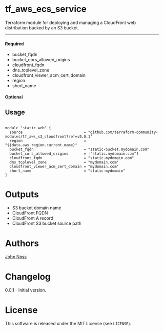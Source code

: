 tf_aws_ecs_service
===========

Terraform module for deploying and managing a CloudFront web distribution backed by an S3 bucket.

----------------------
#### Required

- bucket_fqdn
- bucket_cors_allowed_origins
- cloudfront_fqdn
- dns_toplevel_zone
- cloudfront_viewer_acm_cert_domain
- region
- short_name

#### Optional

Usage
-----

```hcl

module "static_web" {
  source                            = "github.com/terraform-community-modules/tf_aws_s3_cloudfront?ref=v0.0.1"
  region                            = "${data.aws_region.current.name}"
  bucket_fqdn                       = "static-bucket.mydomain.com"
  bucket_cors_allowed_origins       = ["static.mydomain.com"]
  cloudfront_fqdn                   = "static.mydomain.com"
  dns_toplevel_zone                 = "mydomain.com"
  cloudfront_viewer_acm_cert_domain = "mydomain.com"
  short_name                        = "static-mydomain"
}
```

Outputs
=======

- S3 bucket domain name
- CloudFront FQDN
- CloudFront A record
- CloudFront S3 bucket source path

Authors
=======

[John Noss](https://github.com/jnoss)

Changelog
=========

0.0.1 - Initial version.

License
=======

This software is released under the MIT License (see `LICENSE`).
